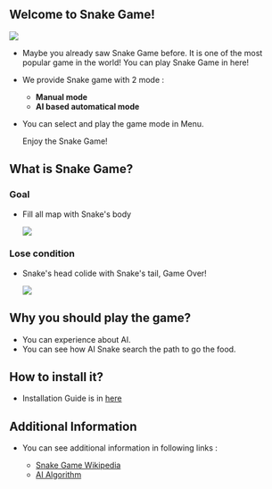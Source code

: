 ## Welcome to Snake Game!

![](https://github.com/Gomdoree/SnakeGameAdvertise/blob/master/img/demo_AI_search.gif?raw=true)

* Maybe you already saw Snake Game before. It is one of the most popular game in the world! You can play Snake Game in here!    

* We provide Snake game with 2 mode : 
    
    * **Manual mode**    
    * **AI based automatical mode**    
    
* You can select and play the game mode in Menu.    
    
    Enjoy the Snake Game!

## What is Snake Game?

### Goal    
- Fill all map with Snake's body    

    ![](https://github.com/Gomdoree/SnakeGameAdvertise/blob/master/img/win_condition.png?raw=true)

### Lose condition    
- Snake's head colide with Snake's tail, Game Over!    

    ![](https://github.com/Gomdoree/SnakeGameAdvertise/blob/master/img/lose_condition.png?raw=true)    

## Why you should play the game?
* You can experience about AI.
* You can see how AI Snake search the path to go the food.

## How to install it?
* Installation Guide is in [here](https://github.com/Gomdoree/Snake/wiki/Technical-Report#2-install)

## Additional Information
* You can see additional information in following links :    
    
    * [Snake Game Wikipedia](https://en.wikipedia.org/wiki/Snake_(video_game))   
    * [AI Algorithm](https://github.com/Gomdoree/Snake/wiki/Technical-Report#1-algorithm)
